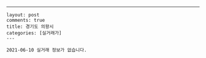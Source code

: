 ---
    layout: post
    comments: true
    title: 경기도 의왕시
    categories: [실거래가]
    ---

    2021-06-10 실거래 정보가 없습니다.

    